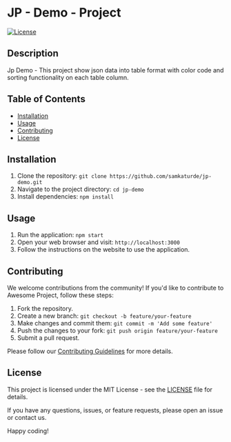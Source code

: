 # JP - Demo - Project

[![License](https://img.shields.io/badge/license-MIT-blue.svg)](https://opensource.org/licenses/MIT)

## Description
Jp Demo - This project show json data into table format with color code and sorting functionality on each table column.

## Table of Contents
- [Installation](#installation)
- [Usage](#usage)
- [Contributing](#contributing)
- [License](#license)

## Installation
1. Clone the repository: `git clone https://github.com/samkaturde/jp-demo.git`
2. Navigate to the project directory: `cd jp-demo`
3. Install dependencies: `npm install`

## Usage
1. Run the application: `npm start`
2. Open your web browser and visit: `http://localhost:3000`
3. Follow the instructions on the website to use the application.

## Contributing
We welcome contributions from the community! If you'd like to contribute to Awesome Project, follow these steps:
1. Fork the repository.
2. Create a new branch: `git checkout -b feature/your-feature`
3. Make changes and commit them: `git commit -m 'Add some feature'`
4. Push the changes to your fork: `git push origin feature/your-feature`
5. Submit a pull request.

Please follow our [Contributing Guidelines](CONTRIBUTING.md) for more details.

## License
This project is licensed under the MIT License - see the [LICENSE](LICENSE) file for details.

If you have any questions, issues, or feature requests, please open an issue or contact us.

Happy coding!
